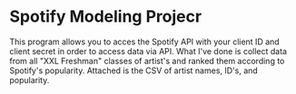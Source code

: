 # Spotify Modeling Projecr
This program allows you to acces the Spotify API with your client ID and client secret in order to access data via API. What I've done is collect data from all "XXL Freshman" classes of artist's and ranked them according to Spotify's popularity. Attached is the CSV of artist names, ID's, and popularity.
